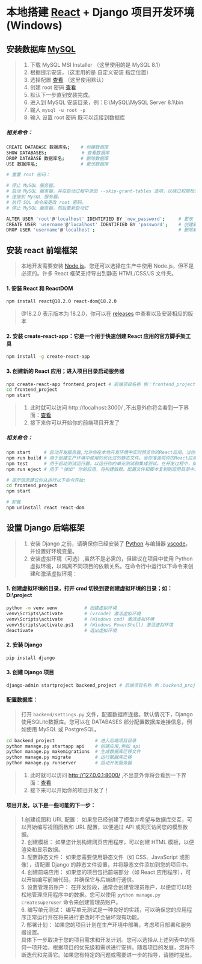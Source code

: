 # 本地搭建 [React](https://github.com/facebook/react) + Django 项目开发环境 (Windows)


## 安装数据库 [MySQL](https://dev.mysql.com/downloads/mysql/)
> 1. 下载 MySQL MSI Installer  （这里使用的是 MySQL 8.1）
> 2. 根据提示安装，（这里用的是 自定义安装 指定位置）
> 3. 选择配置 [查看](https://github.com/Sam-Mey/some_project/blob/main/React-Django_dev-env/img/mysql01.png) （这里使用默认）
> 4. 创建 root 密码 [查看](https://github.com/Sam-Mey/some_project/blob/main/React-Django_dev-env/img/mysql02.png)
> 5. 默认下一步直到安装完成。
> 6. 进入到 MySQL 安装目录，例：E:\MySQL\MySQL Server 8.1\bin
> 7. 输入 `mysql -u root -p` 
> 8. 输入 设置 root 密码 既可以连接到数据库 

##### 相关命令：
```bash
CREATE DATABASE 数据库名;    # 创建数据库
SHOW DATABASES;             # 查看数据库
DROP DATABASE 数据库名;      # 删除数据库
USE 数据库名;                # 更改数据库

# 重置 root 密码：

# 停止 MySQL 服务器。
# 启动 MySQL 服务器，并在启动过程中添加 --skip-grant-tables 选项，以绕过权限检查。
# 连接到 MySQL 服务器。
# 执行 SQL 命令来更改 root 密码。
# 停止 MySQL 服务器，然后重新启动它

ALTER USER 'root'@'localhost' IDENTIFIED BY 'new_password';     # 更改 root 密码
CREATE USER 'username'@'localhost' IDENTIFIED BY 'password';    # 创建新用户
DROP USER 'username'@'localhost';                               # 删除新用户
```

## 安装 react 前端框架


> 本地开发需要安装 [Node.js](https://nodejs.org/en)。您还可以选择在生产中使用 Node.js，但不是必须的。许多 React 框架支持导出到静态 HTML/CSS/JS 文件夹。

#### 1. 安装 React 和 ReactDOM
```bash
npm install react@18.2.0 react-dom@18.2.0
```
> @18.2.0 表示版本为 18.2.0，你可以在 [releases](https://github.com/facebook/react/releases) 中查看以及安装相应的版本

#### 2. 安装 create-react-app：它是一个用于快速创建 React 应用的官方脚手架工具
```bash
npm install -g create-react-app
```

#### 3. 创建新的 React 应用；进入项目目录启动服务器
```bash
npx create-react-app frontend_project # 前端项目名称 例：frontend_project
cd frontend_project
npm start
```

> 1. 此时就可以访问 http://localhost:3000/ ,不出意外你将会看到一下界面：[查看](https://github.com/Sam-Mey/some_project/blob/main/React-Django_dev-env/img/React.png)  
> 2. 接下来你可以开始你的前端项目开发了

##### 相关命令：
```bash
npm start     # 启动开发服务器,允许你在本地开发环境中实时预览你的React应用。当你运行这个命令时，它将启动一个本地服务器并在浏览器中打开应用。你可以在开发服务器中进行代码修改，它会自动重新加载以显示更新。
npm run build # 用于创建生产环境中使用的优化过的静态文件。当你准备将你的React应用部署到生产环境时，运行这个命令会将所有的代码和资源打包成一个或多个优化的静态文件。这些文件可以更有效地加载和运行，提供更好的性能。
npm test      # 用于启动测试运行器，以运行你的单元测试和集成测试。在开发过程中，编写测试可以帮助你捕捉潜在的问题，确保代码的质量和稳定性。
npm run eject # 用于 "弹出" 你的应用，将构建依赖、配置文件和脚本复制到应用目录中。通过执行此命令，你将不再依赖于 create-react-app 提供的开发环境和配置，但请注意，一旦弹出，就不能撤销操作。这个命令可以让你更深入地自定义项目的构建配置。

# 提示信息建议你从运行以下命令开始:
cd frontend_project
npm start

# 卸载
npm uninstall react react-dom
```

## 设置 Django 后端框架

> 1. 安装 Django 之前，请确保你已经安装了 [Python](https://www.python.org/) 与编辑器 [vscode](https://code.visualstudio.com/)，并设置好环境变量。  
> 2. 安装虚拟环境（可选）,虽然不是必需的，但建议在项目中使用 Python 虚拟环境，以隔离不同项目的依赖关系。在命令行中运行以下命令来创建和激活虚拟环境： 
  
#### 1. 创建虚拟环境的目录，打开 cmd 切换到要创建虚拟环境的目录；如：D:\project
```bash
python -m venv venv          # 创建虚拟环境
venv\Scripts\activate        # (vscode) 激活虚拟环境 
venv\Scripts\activate        # (Windows cmd) 激活虚拟环境 
venv\Scripts\activate.ps1    # (Windows PowerShell) 激活虚拟环境
deactivate                   # 退出虚拟环境
```

#### 2. 安装 Django
```bash
pip install django
```

#### 3. 创建 Django 项目
```bash
django-admin startproject backend_project # 后端项目名称 例：backend_project
```
#### 配置数据库：
> 打开 `backend/settings.py` 文件，配置数据库连接。默认情况下，Django使用SQLite数据库。您可以在 DATABASES 部分配置数据库连接信息，例如使用 MySQL 或 PostgreSQL。

```bash
cd backend_project               # 进入后端项目目录
python manage.py startapp api    # 创建应用,例如 api
python manage.py makemigrations  # 生成数据库迁移文件
python manage.py migrate         # 运行数据库迁移
python manage.py runserver       # 启动开发服务器
```

> 1. 此时就可以访问 http://127.0.0.1:8000/ ,不出意外你将会看到一下界面：[查看](https://github.com/Sam-Mey/some_project/blob/main/React-Django_dev-env/img/Django.png)   
> 2. 接下来可以开始你的项目开发了！

#### 项目开发，以下是一些可能的下一步：

> 1.创建视图和 URL 配置： 如果您已经创建了模型并希望与数据库交互，可以开始编写视图函数和 URL 配置，以便通过 API 或网页访问您的模型数据。  
> 2. 创建模板： 如果您计划构建网页应用程序，可以创建 HTML 模板，以便渲染和显示数据。  
> 3. 配置静态文件： 如果您需要使用静态文件（如 CSS、JavaScript 或图像），请配置 Django 的静态文件设置，并将静态文件添加到您的项目中。  
> 4. 创建前端应用： 如果您的项目包括前端部分（如 React 应用程序），可以开始编写前端代码，并确保它与后端进行通信。  
> 5. 设置管理员账户： 在开发阶段，通常会创建管理员账户，以便您可以轻松地管理应用程序中的数据。您可以使用 `python manage.py createsuperuser` 命令来创建管理员账户。  
> 6. 编写单元测试： 编写单元测试是一种良好的实践，可以确保您的应用程序正常运行并在将来进行更改时不会破坏现有功能。  
> 7. 部署计划： 如果您的项目计划在生产环境中部署，考虑项目部署和服务器设置。  
>  具体下一步取决于您的项目需求和开发计划。您可以选择从上述列表中的任何一项开始，根据项目的优先级和需求进行安排。随着项目的发展，您将不断迭代和完善它。如果您有特定的问题或需要进一步的指导，请随时提出。

